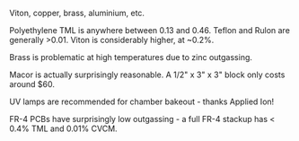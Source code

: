 Viton, copper, brass, aluminium, etc.



Polyethylene TML is anywhere between 0.13 and 0.46. Teflon and Rulon are generally >0.01. Viton is considerably higher, at ~0.2%.

Brass is problematic at high temperatures due to zinc outgassing.

Macor is actually surprisingly reasonable. A 1/2" x 3" x 3" block only costs around $60.

UV lamps are recommended for chamber bakeout - thanks Applied Ion!

FR-4 PCBs have surprisingly low outgassing - a full FR-4 stackup has < 0.4% TML and 0.01% CVCM.